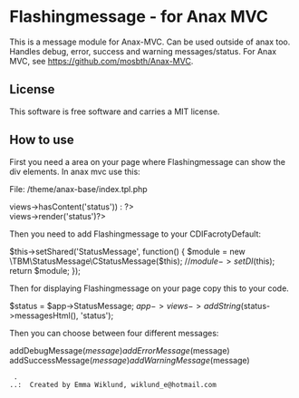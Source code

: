 Flashingmessage - for Anax MVC
=========

This is a message module for Anax-MVC. Can be used outside of anax too. Handles debug, error, success and warning messages/status. 
For Anax MVC, see https://github.com/mosbth/Anax-MVC.


License 
------------------

This software is free software and carries a MIT license.


How to use
----------------

First you need a area on your page where Flashingmessage can show the div elements. In anax mvc use this:

File: /theme/anax-base/index.tpl.php

<?php if ($this->views->hasContent('status')) : ?>
<div id='status'>
    <?php if(isset($status)) echo $status?>
    <?php $this->views->render('status')?>
</div>
<?php endif; ?>


Then you need to add Flashingmessage to your CDIFacrotyDefault:

$this->setShared('StatusMessage', function() {
            $module = new \TBM\StatusMessage\CStatusMessage($this);
            //$module->setDI($this);
            return $module;
        });


Then for displaying Flashingmessage on your page copy this to your code. 

$status = $app->StatusMessage;
$app->views->addString($status->messagesHtml(), 'status');

Then you can choose between four different messages:

addDebugMessage($message)
addErrorMessage($message)
addSuccessMessage($message)
addWarningMessage($message)



```
 .  
..:  Created by Emma Wiklund, wiklund_e@hotmail.com
```


